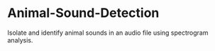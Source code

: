# Animal-Sound-Detection
Isolate and identify animal sounds in an audio file using spectrogram analysis.
